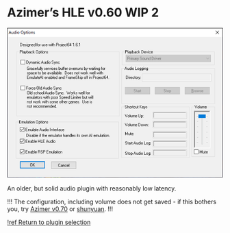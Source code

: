 # Azimer’s HLE v0.60 WIP 2

![](./img/azimer.png)

An older, but solid audio plugin with reasonably low latency. 

!!!
The configuration, including volume does not get saved - if this bothers you, try [Azimer v0.70](azi70.md) or [shunyuan](shunyuan.md).
!!!

[!ref Return to plugin selection](plugin_setup.md#plugin-selection)
